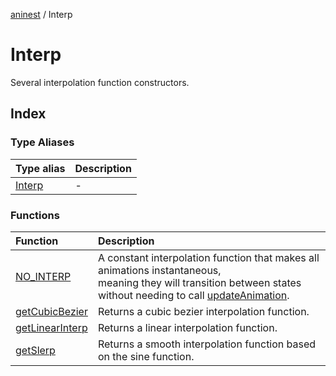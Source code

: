 [aninest](../index.md) / Interp

# Interp

Several interpolation function constructors.

## Index

### Type Aliases

| Type alias | Description |
| :------ | :------ |
| [Interp](type-aliases/Interp.md) | - |

### Functions

| Function | Description |
| :------ | :------ |
| [NO\_INTERP](functions/NO_INTERP.md) | A constant interpolation function that makes all animations instantaneous,<br />meaning they will transition between states without needing to call [updateAnimation](../Animatable/functions/updateAnimation.md). |
| [getCubicBezier](functions/getCubicBezier.md) | Returns a cubic bezier interpolation function. |
| [getLinearInterp](functions/getLinearInterp.md) | Returns a linear interpolation function. |
| [getSlerp](functions/getSlerp.md) | Returns a smooth interpolation function based on the sine function. |
